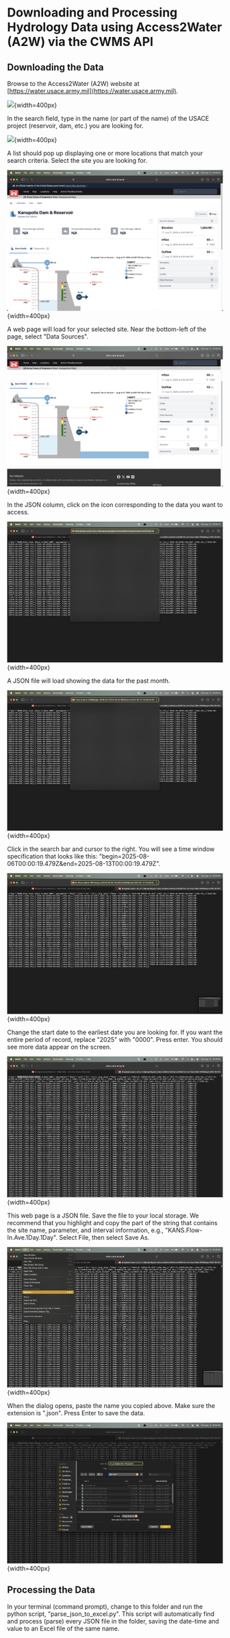 # Downloading and Processing Hydrology Data using Access2Water (A2W) via the CWMS API

## Downloading the Data

Browse to the Access2Water (A2W) website at [https://water.usace.army.mil](https://water.usace.army.mil).

![](images/a2w001.png){width=400px}

In the search field, type in the name (or part of the name) of the USACE project (reservoir, dam, etc.) you are looking for.

![](images/a2w002.png){width=400px}

A list should pop up displaying one or more locations that match your search criteria. Select the site you are looking for.

![](images/a2w003.png){width=400px}

A web page will load for your selected site. Near the bottom-left of the page, select "Data Sources".

![](images/a2w004.png){width=400px}

In the JSON column, click on the icon corresponding to the data you want to access.

![](images/a2w005.png){width=400px}

A JSON file will load showing the data for the past month.

![](images/a2w006.png){width=400px}

Click in the search bar and cursor to the right. You will see a time window specification that looks like this: "begin=2025-08-06T00:00:19.479Z&end=2025-08-13T00:00:19.479Z".

![](images/a2w007.png){width=400px}

Change the start date to the earliest date you are looking for. If you want the entire period of record, replace "2025" with "0000". Press enter. You should see more data appear on the screen.

![](images/a2w009.png){width=400px}

This web page is a JSON file. Save the file to your local storage. We recommend that you highlight and copy the part of the string that contains the site name, parameter, and interval information, e.g., "KANS.Flow-In.Ave.1Day.1Day". Select File, then select Save As.

![](images/a2w010.png){width=400px}

When the dialog opens, paste the name you copied above. Make sure the extension is ".json". Press Enter to save the data.

![](images/a2w011.png){width=400px}

## Processing the Data

In your terminal (command prompt), change to this folder and run the python script, "parse_json_to_excel.py". This script will automatically find and process (parse) every JSON file in the folder, saving the date-time and value to an Excel file of the same name.